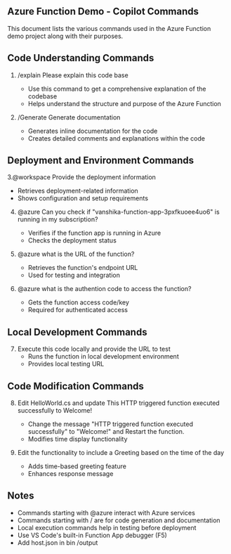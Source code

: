 ## Azure Function Demo - Copilot Commands
This document lists the various commands used in the Azure Function demo project along with their purposes.

## Code Understanding Commands
1. /explain Please explain this code base
   - Use this command to get a comprehensive explanation of the codebase
   - Helps understand the structure and purpose of the Azure Function

2. /Generate Generate documentation
   - Generates inline documentation for the code
   - Creates detailed comments and explanations within the code

## Deployment and Environment Commands

3.@workspace Provide the deployment information
   - Retrieves deployment-related information
   - Shows configuration and setup requirements

4. @azure Can you check if "vanshika-function-app-3pxfkuoee4uo6" is running in my subscription?
   - Verifies if the function app is running in Azure
   - Checks the deployment status

5. @azure what is the URL of the function?
   - Retrieves the function's endpoint URL
   - Used for testing and integration

6. @azure what is the authention code to access the function?
   - Gets the function access code/key
   - Required for authenticated access

## Local Development Commands
7. Execute this code locally and provide the URL to test
   - Runs the function in local development environment
   - Provides local testing URL

## Code Modification Commands
8. Edit HelloWorld.cs and update This HTTP triggered function executed successfully to Welcome!
   - Change the message "HTTP triggered function executed successfully" to "Welcome!" and Restart the function.
   - Modifies time display functionality

9. Edit the functionality to include a Greeting based on the time of the day
   - Adds time-based greeting feature
   - Enhances response message

## Notes
- Commands starting with @azure interact with Azure services
- Commands starting with / are for code generation and documentation
- Local execution commands help in testing before deployment
- Use VS Code's built-in Function App debugger (F5)
- Add host.json in bin /output
